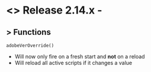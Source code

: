# <> Release 2.14.x - 

## > Functions

`adobeVerOverride()`
- Will now only fire on a fresh start and **not** on a reload
- Will reload all active scripts if it changes a value